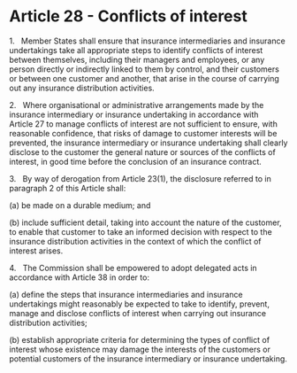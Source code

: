 # Article 28 - Conflicts of interest


1.   Member States shall ensure that insurance intermediaries and insurance undertakings take all appropriate steps to identify conflicts of interest between themselves, including their managers and employees, or any person directly or indirectly linked to them by control, and their customers or between one customer and another, that arise in the course of carrying out any insurance distribution activities.

2.   Where organisational or administrative arrangements made by the insurance intermediary or insurance undertaking in accordance with Article 27 to manage conflicts of interest are not sufficient to ensure, with reasonable confidence, that risks of damage to customer interests will be prevented, the insurance intermediary or insurance undertaking shall clearly disclose to the customer the general nature or sources of the conflicts of interest, in good time before the conclusion of an insurance contract.

3.   By way of derogation from Article 23(1), the disclosure referred to in paragraph 2 of this Article shall:

(a) be made on a durable medium; and

(b) include sufficient detail, taking into account the nature of the customer, to enable that customer to take an informed decision with respect to the insurance distribution activities in the context of which the conflict of interest arises.

4.   The Commission shall be empowered to adopt delegated acts in accordance with Article 38 in order to:

(a) define the steps that insurance intermediaries and insurance undertakings might reasonably be expected to take to identify, prevent, manage and disclose conflicts of interest when carrying out insurance distribution activities;

(b) establish appropriate criteria for determining the types of conflict of interest whose existence may damage the interests of the customers or potential customers of the insurance intermediary or insurance undertaking.
